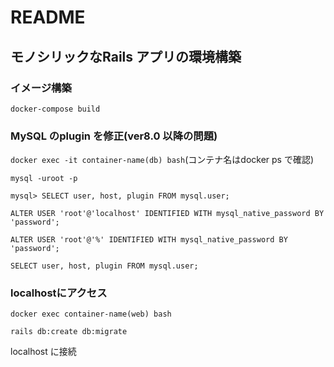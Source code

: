# README

## モノシリックなRails アプリの環境構築

### イメージ構築
`docker-compose build`

### MySQL のplugin を修正(ver8.0 以降の問題)
`docker exec -it container-name(db) bash`(コンテナ名はdocker ps で確認)

`mysql -uroot -p`

`mysql> SELECT user, host, plugin FROM mysql.user;`

`ALTER USER 'root'@'localhost' IDENTIFIED WITH mysql_native_password BY 'password';`

`ALTER USER 'root'@'%' IDENTIFIED WITH mysql_native_password BY 'password';`

`SELECT user, host, plugin FROM mysql.user;`

### localhostにアクセス
`docker exec container-name(web) bash`

`rails db:create db:migrate`

localhost に接続